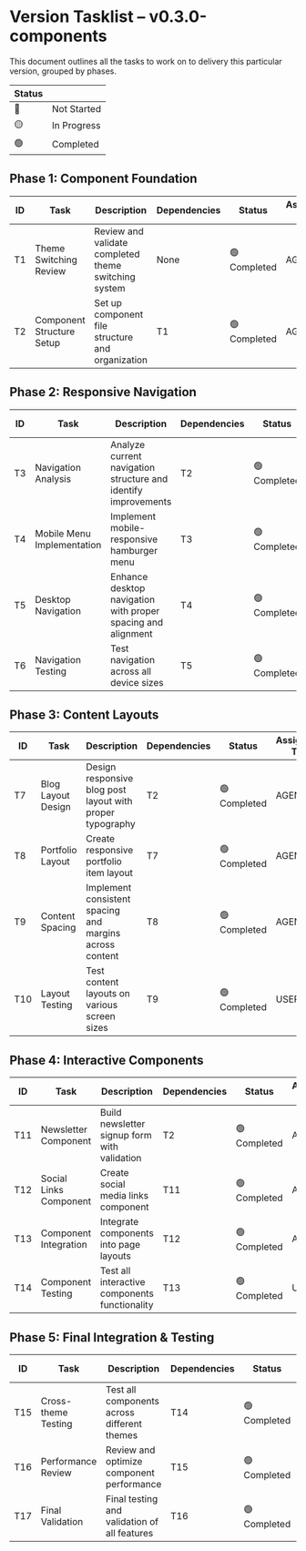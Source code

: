 # Version Tasklist – v0.3.0-components
This document outlines all the tasks to work on to delivery this particular version, grouped by phases.

| Status |      |
|--------|------|
| 🔴 | Not Started |
| 🟡 | In Progress |
| 🟢 | Completed |

## Phase 1: Component Foundation

| ID  | Task             | Description                             | Dependencies | Status | Assigned To |
|-----|------------------|-----------------------------------------|-------------|----------|--------|
| T1  | Theme Switching Review | Review and validate completed theme switching system | None | 🟢 Completed | AGENT |
| T2  | Component Structure Setup | Set up component file structure and organization | T1 | 🟢 Completed | AGENT |

## Phase 2: Responsive Navigation

| ID  | Task             | Description                             | Dependencies | Status | Assigned To |
|-----|------------------|-----------------------------------------|-------------|----------|--------|
| T3  | Navigation Analysis | Analyze current navigation structure and identify improvements | T2 | 🟢 Completed | AGENT |
| T4  | Mobile Menu Implementation | Implement mobile-responsive hamburger menu | T3 | 🟢 Completed | AGENT |
| T5  | Desktop Navigation | Enhance desktop navigation with proper spacing and alignment | T4 | 🟢 Completed | AGENT |
| T6  | Navigation Testing | Test navigation across all device sizes | T5 | 🟢 Completed | USER |

## Phase 3: Content Layouts

| ID  | Task             | Description                             | Dependencies | Status | Assigned To |
|-----|------------------|-----------------------------------------|-------------|----------|--------|
| T7  | Blog Layout Design | Design responsive blog post layout with proper typography | T2 | 🟢 Completed | AGENT |
| T8  | Portfolio Layout | Create responsive portfolio item layout | T7 | 🟢 Completed | AGENT |
| T9  | Content Spacing | Implement consistent spacing and margins across content | T8 | 🟢 Completed | AGENT |
| T10 | Layout Testing | Test content layouts on various screen sizes | T9 | 🟢 Completed | USER |

## Phase 4: Interactive Components

| ID  | Task             | Description                             | Dependencies | Status | Assigned To |
|-----|------------------|-----------------------------------------|-------------|----------|--------|
| T11 | Newsletter Component | Build newsletter signup form with validation | T2 | 🟢 Completed | AGENT |
| T12 | Social Links Component | Create social media links component | T11 | 🟢 Completed | AGENT |
| T13 | Component Integration | Integrate components into page layouts | T12 | 🟢 Completed | AGENT |
| T14 | Component Testing | Test all interactive components functionality | T13 | 🟢 Completed | USER |

## Phase 5: Final Integration & Testing

| ID  | Task             | Description                             | Dependencies | Status | Assigned To |
|-----|------------------|-----------------------------------------|-------------|----------|--------|
| T15 | Cross-theme Testing | Test all components across different themes | T14 | 🟢 Completed | USER |
| T16 | Performance Review | Review and optimize component performance | T15 | 🟢 Completed | AGENT |
| T17 | Final Validation | Final testing and validation of all features | T16 | 🟢 Completed | USER |
